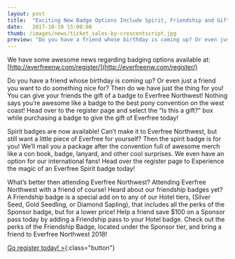 ```yaml
---
layout: post
title:  "Exciting New Badge Options Include Spirit, Friendship and Gift Badges!"
date:   2017-10-10 15:00:00
thumb: /images/news/ticket_sales-by-crescentscript.jpg
preview: "Do you have a friend whose birthday is coming up? Or even just a friend you want to do something nice for? Then do we have just the thing for you!"
---
```


We have some awesome news regarding badging options available at: [http://everfreenw.com/register/](http://everfreenw.com/register/)

Do you have a friend whose birthday is coming up? Or even just a friend you want to do something nice for? Then do we have just the thing for you! You can give your friends the gift of a badge to Everfree Northwest! Nothing says you’re awesome like a badge to the best pony convention on the west coast! Head over to the register page and select the “Is this a gift?” box while purchasing a badge to give the gift of Everfree today!

Spirit badges are now available! Can’t make it to Everfree Northwest, but still want a little piece of Everfree for yourself? Then the spirit badge is for you! We’ll mail you a package after the convention full of awesome merch like a con book, badge, lanyard, and other cool surprises. We even have an option for our international fans! Head over the register page to Experience the magic of an Everfree Spirit badge today!

What’s better then attending Everfree Northwest? Attending Everfree Northwest with a friend of course! Heard about our friendship badges yet? A Friendship badge is a special add on to any of our Hotel tiers, (Silver Seed, Gold Seedling, or Diamond Sapling), that includes all the perks of the Sponsor badge, but for a lower price! Help a friend save $100 on a Sponsor pass today by adding a Friendship pass to your Hotel badge. Check out the perks of the Friendship Badge, located under the Sponsor tier, and bring a friend to Everfree Northwest 2018!

[Go register today! <icon>&gt;</icon>](https://everfreenw.com/register){:class="button"}
